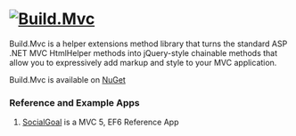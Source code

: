 [![Build.Mvc](https://download-codeplex.sec.s-msft.com/Download?ProjectName=buildmvc&DownloadId=316912&Build=20907 "Build.Mvc")](https://buildmvc.codeplex.com/)
=========

Build.Mvc is a helper extensions method library that turns the standard ASP .NET MVC HtmlHelper methods into jQuery-style chainable methods that allow you to expressively add markup and style to your MVC application.

Build.Mvc is available on [NuGet](https://www.nuget.org/packages?q=Build.Mvc)


### Reference and Example Apps ###

1. [SocialGoal](https://github.com/grcodemonkey/SocialGoal) is a MVC 5, EF6 Reference App

